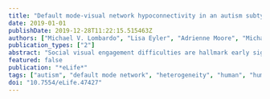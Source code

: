 ```yaml
---
title: "Default mode-visual network hypoconnectivity in an autism subtype with pronounced social visual engagement difficulties"
date: 2019-01-01
publishDate: 2019-12-28T11:22:15.515463Z
authors: ["Michael V. Lombardo", "Lisa Eyler", "Adrienne Moore", "Michael Datko", "Cynthia Carter Barnes", "Debra Cha", "Eric Courchesne", "Karen Pierce"]
publication_types: ["2"]
abstract: "Social visual engagement difficulties are hallmark early signs of autism (ASD) and are easily quantified using eye tracking methods. However, it is unclear how these difficulties are linked to atypical early functional brain organization in ASD. With resting state fMRI data in a large sample of ASD toddlers and other non-ASD comparison groups, we find ASD-related functional hypoconnnectivity between 'social brain' circuitry such as the default mode network (DMN) and visual and attention networks. An eye tracking-identified ASD subtype with pronounced early social visual engagement difficulties (GeoPref ASD) is characterized by marked DMN-occipito-temporal cortex (OTC) hypoconnectivity. Increased DMN-OTC hypoconnectivity is also related to increased severity of social-communication difficulties, but only in GeoPref ASD. Early and pronounced social-visual circuit hypoconnectivity is a key underlying neurobiological feature describing GeoPref ASD and may be critical for future social-communicative development and represent new treatment targets for early intervention in these individuals."
featured: false
publication: "*eLife*"
tags: ["autism", "default mode network", "heterogeneity", "human", "human biology", "medicine", "neuroscience", "social engagement"]
doi: "10.7554/eLife.47427"
---
```


